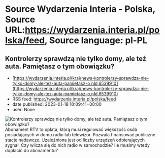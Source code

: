 # Source Wydarzenia Interia - Polska, Source URL:https://wydarzenia.interia.pl/polska/feed, Source language: pl-PL

## Kontrolerzy sprawdzą nie tylko domy, ale też auta. Pamiętasz o tym obowiązku?
 - [https://wydarzenia.interia.pl/kraj/news-kontrolerzy-sprawdza-nie-tylko-domy-ale-tez-auta-pamietasz-o,nId,6539910](https://wydarzenia.interia.pl/kraj/news-kontrolerzy-sprawdza-nie-tylko-domy-ale-tez-auta-pamietasz-o,nId,6539910)
 - RSS feed: https://wydarzenia.interia.pl/polska/feed
 - date published: 2023-01-18 10:09:41+00:00
 - user: None

<p><a href="https://wydarzenia.interia.pl/kraj/news-kontrolerzy-sprawdza-nie-tylko-domy-ale-tez-auta-pamietasz-o,nId,6539910"><img align="left" alt="Kontrolerzy sprawdzą nie tylko domy, ale też auta. Pamiętasz o tym obowiązku?" src="https://i.iplsc.com/kontrolerzy-sprawdza-nie-tylko-domy-ale-tez-auta-pamietasz-o/000GMXBXMVK8ECJO-C321.jpg" /></a>Abonament RTV to opłata, którą musi regulować większość osób posiadających w domu radio lub telewizor. Pozwala finansować publiczne stacje nadawcze. Uzależniona jest od liczby urządzeń odbierających sygnał. Czy wlicza się do nich radio w samochodzie? Ile musimy wtedy dopłacić do abonamentu?</p><br clear="all" />

